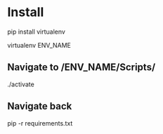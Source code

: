 # Install
pip install virtualenv

virtualenv ENV_NAME

## Navigate to /ENV_NAME/Scripts/
./activate

## Navigate back
pip -r requirements.txt
